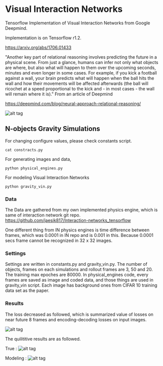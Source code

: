 Visual Interaction Networks
====================

Tensorflow Implementation of Visual Interaction Networks from Google Deepmind.

Implementation is on Tensorflow r1.2.

https://arxiv.org/abs/1706.01433

"Another key part of relational reasoning involves predicting the future in a physical scene. From just a glance, humans can infer not only what objects are where, but also what will happen to them over the upcoming seconds, minutes and even longer in some cases. For example, if you kick a football against a wall, your brain predicts what will happen when the ball hits the wall and how their movements will be affected afterwards (the ball will ricochet at a speed proportional to the kick and - in most cases - the wall will remain where it is)." From an article of Deepmind

https://deepmind.com/blog/neural-approach-relational-reasoning/

![alt tag](https://github.com/jaesik817/visual-interaction-networks_tensorflow/blob/master/figures/vin_fig1.png)

N-objects Gravity Simulations
--------------------------

For changing configure values, please check constants script.

`
cat constracts.py
`

For generating images and data,

`
python physical_engines.py
`

For modeling Visual Interaction Networks

`
python gravity_vin.py
`
### Data
The Data are gathered from my own implemented physics engine, which is same of interaction network git repo.
https://github.com/jaesik817/Interaction-networks_tensorflow

One different thing from IN physics engines is time difference between frames, which was 0.0001 in IN repo and is 0.001 in this. 
Because 0.0001 secs frame cannot be recognized in 32 x 32 images.

### Settings
Settings are written in constants.py and gravity_vin.py. 
The number of objects, frames on each simulations and rollout frames are 3, 50 and 20. 
The training max epoches are 80000.
In physical_engines code, every frames are saved as image and coded data, and those things are used in gravity_vin script.
Each image has background ones from CIFAR 10 training data set as the paper.

### Results
The loss decreased as followed, which is summarized value of losses on near future 8 frames and encoding-decoding losses on input images.

![alt tag](https://github.com/jaesik817/visual-interaction-networks_tensorflow/blob/master/figures/vin_training.png)

The quilititive results are as followed.

True :
![alt tag](https://github.com/jaesik817/visual-interaction-networks_tensorflow/blob/master/figures/true_1.gif)

Modeling :
![alt tag](https://github.com/jaesik817/visual-interaction-networks_tensorflow/blob/master/figures/modeling_1.gif)
